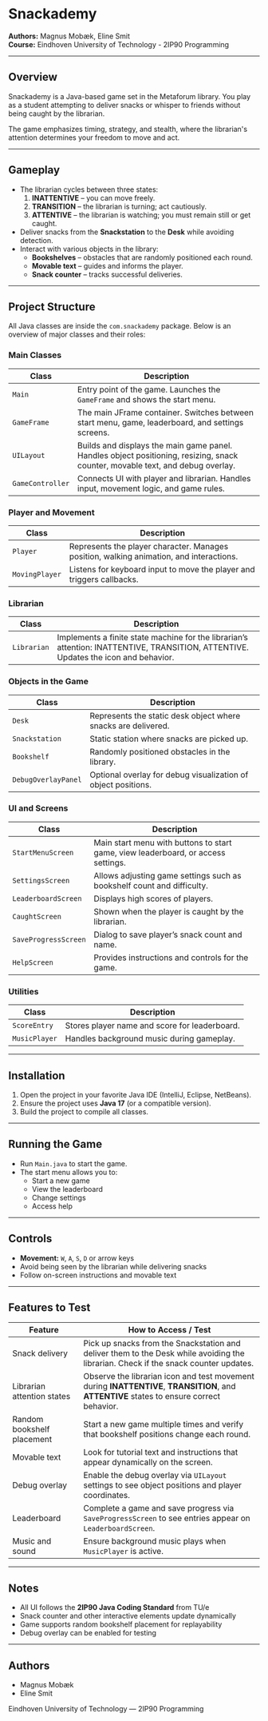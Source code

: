 # Snackademy

**Authors:** Magnus Mobæk, Eline Smit  
**Course:** Eindhoven University of Technology - 2IP90 Programming

---

## Overview

Snackademy is a Java-based game set in the Metaforum library. You play as a student attempting to deliver snacks or whisper to friends without being caught by the librarian.  

The game emphasizes timing, strategy, and stealth, where the librarian's attention determines your freedom to move and act.

---

## Gameplay

- The librarian cycles between three states:
  1. **INATTENTIVE** – you can move freely.
  2. **TRANSITION** – the librarian is turning; act cautiously.
  3. **ATTENTIVE** – the librarian is watching; you must remain still or get caught.
- Deliver snacks from the **Snackstation** to the **Desk** while avoiding detection.
- Interact with various objects in the library:
  - **Bookshelves** – obstacles that are randomly positioned each round.
  - **Movable text** – guides and informs the player.
  - **Snack counter** – tracks successful deliveries.

---

## Project Structure

All Java classes are inside the `com.snackademy` package. Below is an overview of major classes and their roles:

### Main Classes

| Class | Description |
|-------|-------------|
| `Main` | Entry point of the game. Launches the `GameFrame` and shows the start menu. |
| `GameFrame` | The main JFrame container. Switches between start menu, game, leaderboard, and settings screens. |
| `UILayout` | Builds and displays the main game panel. Handles object positioning, resizing, snack counter, movable text, and debug overlay. |
| `GameController` | Connects UI with player and librarian. Handles input, movement logic, and game rules. |

### Player and Movement

| Class | Description |
|-------|-------------|
| `Player` | Represents the player character. Manages position, walking animation, and interactions. |
| `MovingPlayer` | Listens for keyboard input to move the player and triggers callbacks. |

### Librarian

| Class | Description |
|-------|-------------|
| `Librarian` | Implements a finite state machine for the librarian’s attention: INATTENTIVE, TRANSITION, ATTENTIVE. Updates the icon and behavior. |

### Objects in the Game

| Class | Description |
|-------|-------------|
| `Desk` | Represents the static desk object where snacks are delivered. |
| `Snackstation` | Static station where snacks are picked up. |
| `Bookshelf` | Randomly positioned obstacles in the library. |
| `DebugOverlayPanel` | Optional overlay for debug visualization of object positions. |

### UI and Screens

| Class | Description |
|-------|-------------|
| `StartMenuScreen` | Main start menu with buttons to start game, view leaderboard, or access settings. |
| `SettingsScreen` | Allows adjusting game settings such as bookshelf count and difficulty. |
| `LeaderboardScreen` | Displays high scores of players. |
| `CaughtScreen` | Shown when the player is caught by the librarian. |
| `SaveProgressScreen` | Dialog to save player’s snack count and name. |
| `HelpScreen` | Provides instructions and controls for the game. |

### Utilities

| Class | Description |
|-------|-------------|
| `ScoreEntry` | Stores player name and score for leaderboard. |
| `MusicPlayer` | Handles background music during gameplay. |

---

## Installation

1. Open the project in your favorite Java IDE (IntelliJ, Eclipse, NetBeans).
2. Ensure the project uses **Java 17** (or a compatible version).
3. Build the project to compile all classes.

---

## Running the Game

- Run `Main.java` to start the game.
- The start menu allows you to:
  - Start a new game
  - View the leaderboard
  - Change settings
  - Access help

---

## Controls

- **Movement:** `W`, `A`, `S`, `D` or arrow keys
- Avoid being seen by the librarian while delivering snacks
- Follow on-screen instructions and movable text

---

## Features to Test

| Feature | How to Access / Test |
|---------|--------------------|
| Snack delivery | Pick up snacks from the Snackstation and deliver them to the Desk while avoiding the librarian. Check if the snack counter updates. |
| Librarian attention states | Observe the librarian icon and test movement during **INATTENTIVE**, **TRANSITION**, and **ATTENTIVE** states to ensure correct behavior. |
| Random bookshelf placement | Start a new game multiple times and verify that bookshelf positions change each round. |
| Movable text | Look for tutorial text and instructions that appear dynamically on the screen. |
| Debug overlay | Enable the debug overlay via `UILayout` settings to see object positions and player coordinates. |
| Leaderboard | Complete a game and save progress via `SaveProgressScreen` to see entries appear on `LeaderboardScreen`. |
| Music and sound | Ensure background music plays when `MusicPlayer` is active. |

---

## Notes

- All UI follows the **2IP90 Java Coding Standard** from TU/e
- Snack counter and other interactive elements update dynamically
- Game supports random bookshelf placement for replayability
- Debug overlay can be enabled for testing

---

## Authors

- Magnus Mobæk
- Eline Smit

Eindhoven University of Technology — 2IP90 Programming
